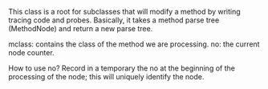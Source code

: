This class is a root for subclasses that will modify a method by writing tracing code and probes. Basically, it takes a method parse tree (MethodNode) and return a new parse tree.

mclass: contains the class of the method we are processing.
no: the current node counter.

How to use no? Record in a temporary the no at the beginning of the processing of the node; this will uniquely identify the node.
